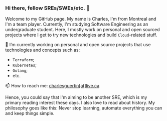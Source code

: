 ### Hi there, fellow SREs/SWEs/etc. 👋

Welcome to my GitHub page. My name is Charles, I'm from Montreal and I'm a team player. Currently, I'm studying Software Engineering as an undergraduate student. Here, I mostly work on personal and open sourced projects where I get to try new technologies and build `Cloud`-related stuff.


🔭 I’m currently working on personal and open source projects that use technologies and concepts such as:
- `Terraform`;
- `Kubernetes`;
- `Golang`;
- etc.

📫 How to reach me: [charlesguertin[at]live.ca](mailto:charlesguertin@live.ca)

Hence, you could say that I'm aiming to be another SRE, which is my primary reading interest these days. I also love to read about history.
My philosophy goes like this: Never stop learning, automate everything you can and keep things simple.

<!--
**cguertin14/cguertin14** is a ✨ _special_ ✨ repository because its `README.md` (this file) appears on your GitHub profile.

Here are some ideas to get you started:

- 🔭 I’m currently working on ...
- 🌱 I’m currently learning ...
- 👯 I’m looking to collaborate on ...
- 🤔 I’m looking for help with ...
- 💬 Ask me about ...
- 📫 How to reach me: ...
- 😄 Pronouns: ...
- ⚡ Fun fact: ...
-->
